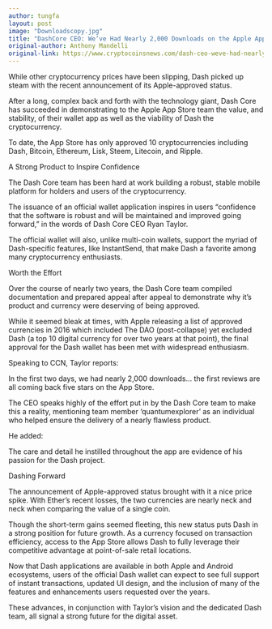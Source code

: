 ```yaml
---
author: tungfa
layout: post
image: "Downloadscopy.jpg"
title: "DashCore CEO: We’ve Had Nearly 2,000 Downloads on the Apple App Store"
original-author: Anthony Mandelli
original-link: https://www.cryptocoinsnews.com/dash-ceo-weve-had-nearly-2000-downloads-on-the-apple-app-store/
---
```


While other cryptocurrency prices have been slipping, Dash picked up steam with the recent announcement of its Apple-approved status.

After a long, complex back and forth with the technology giant, Dash Core has succeeded in demonstrating to the Apple App Store team the value, and stability, of their wallet app as well as the viability of Dash the cryptocurrency.

To date, the App Store has only approved 10 cryptocurrencies including Dash, Bitcoin, Ethereum, Lisk, Steem, Litecoin, and Ripple.

A Strong Product to Inspire Confidence

The Dash Core team has been hard at work building a robust, stable mobile platform for holders and users of the cryptocurrency.

The issuance of an official wallet application inspires in users “confidence that the software is robust and will be maintained and improved going forward,” in the words of Dash Core CEO Ryan Taylor.

The official wallet will also, unlike multi-coin wallets, support the myriad of Dash-specific features, like InstantSend, that make Dash a favorite among many cryptocurrency enthusiasts.

Worth the Effort

Over the course of nearly two years, the Dash Core team compiled documentation and prepared appeal after appeal to demonstrate why it’s product and currency were deserving of being approved.

While it seemed bleak at times, with Apple releasing a list of approved currencies in 2016 which included The DAO (post-collapse) yet excluded Dash (a top 10 digital currency for over two years at that point), the final approval for the Dash wallet has been met with widespread enthusiasm.

Speaking to CCN, Taylor reports:

In the first two days, we had nearly 2,000 downloads… the first reviews are all coming back five stars on the App Store.

The CEO speaks highly of the effort put in by the Dash Core team to make this a reality, mentioning team member ‘quantumexplorer’ as an individual who helped ensure the delivery of a nearly flawless product.

He added:

The care and detail he instilled throughout the app are evidence of his passion for the Dash project.

Dashing Forward

The announcement of Apple-approved status brought with it a nice price spike. With Ether’s recent losses, the two currencies are nearly neck and neck when comparing the value of a single coin.

Though the short-term gains seemed fleeting, this new status puts Dash in a strong position for future growth. As a currency focused on transaction efficiency, access to the App Store allows Dash to fully leverage their competitive advantage at point-of-sale retail locations.

Now that Dash applications are available in both Apple and Android ecosystems, users of the official Dash wallet can expect to see full support of instant transactions, updated UI design, and the inclusion of many of the features and enhancements users requested over the years.

These advances, in conjunction with Taylor’s vision and the dedicated Dash team, all signal a strong future for the digital asset.
